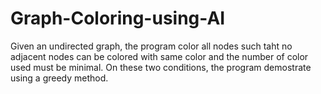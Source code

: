 # Graph-Coloring-using-AI
Given an undirected graph, the program color all nodes such taht no adjacent nodes can be colored with same color and the number of color used must be minimal. On these two conditions, the program demostrate using a greedy method.
